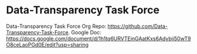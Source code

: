 # Data-Transparency Task Force
Data-Transparency Task Force Org Repo: https://github.com/Data-Transparency-Task-Force.
Google Doc: https://docs.google.com/document/d/1h1tq6URVTEinGAatKxs6Adybji50wT9O8ceLaoPGd0E/edit?usp=sharing
